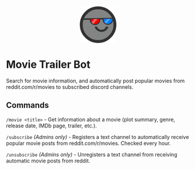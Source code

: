 <p align="center">
  <img src="./avatar.png" width="100" title="hover text" alt="movie trailer bot avatar">
</p>

# Movie Trailer Bot
Search for movie information, and automatically post popular movies from reddit.com/r/movies to subscribed discord channels.

## Commands
`/movie <title>` - Get information about a movie (plot summary, genre, release date, IMDb page, trailer, etc.).

`/subscribe` _(Admins only)_ - Registers a text channel to automatically receive popular movie posts from reddit.com/r/movies. Checked every hour.

`/unsubscribe` _(Admins only)_ - Unregisters a text channel from receiving automatic movie posts from reddit.
